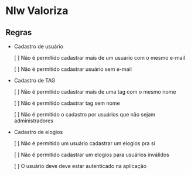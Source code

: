 # Nlw Valoriza

## Regras

- Cadastro de usuário
    
    [ ] Não é permitido cadastrar mais de um usuário com o mesmo e-mail

    [ ] Não é permitido cadastrar usuário sem e-mail
    
- Cadastro de TAG

    [ ] Não é permitido cadastrar mais de uma tag com o mesmo nome

    [ ] Não é permitido cadastrar tag sem nome

    [ ] Não é permitido o cadastro por usuários que não sejam administradores

- Cadastro de elogios
    
    [ ] Não é permitido um usuário cadastrar um elogios pra si

    [ ] Não é permitido cadastrar um elogios para usuários inválidos

    [ ] O usuário deve deve estar autenticado na aplicação